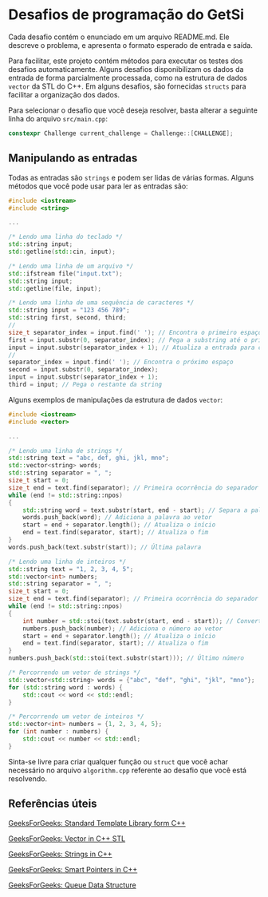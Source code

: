 # Desafios de programação do GetSi

Cada desafio contém o enunciado em um arquivo README.md.
Ele descreve o problema, e apresenta o formato esperado de entrada e saída.

Para facilitar, este projeto contém métodos para executar os testes dos desafios automaticamente.
Alguns desafios disponibilizam os dados da entrada de forma parcialmente processada, como na estrutura de dados `vector` da STL do C++.
Em alguns desafios, são fornecidas `structs` para facilitar a organização dos dados.

Para selecionar o desafio que você deseja resolver, basta alterar a seguinte linha do arquivo `src/main.cpp`:

```c++
constexpr Challenge current_challenge = Challenge::[CHALLENGE];
```

## Manipulando as entradas

Todas as entradas são `strings` e podem ser lidas de várias formas.
Alguns métodos que você pode usar para ler as entradas são:

```c++
#include <iostream>
#include <string>

...

/* Lendo uma linha do teclado */
std::string input;
std::getline(std::cin, input);

/* Lendo uma linha de um arquivo */
std::ifstream file("input.txt");
std::string input;
std::getline(file, input);

/* Lendo uma linha de uma sequência de caracteres */
std::string input = "123 456 789";
std::string first, second, third;
//
size_t separator_index = input.find(' '); // Encontra o primeiro espaço
first = input.substr(0, separator_index); // Pega a substring até o primeiro espaço
input = input.substr(separator_index + 1); // Atualiza a entrada para cortar a parte já lida
//
separator_index = input.find(' '); // Encontra o próximo espaço
second = input.substr(0, separator_index);
input = input.substr(separator_index + 1);
third = input; // Pega o restante da string

```

Alguns exemplos de manipulações da estrutura de dados `vector`:

```c++
#include <iostream>
#include <vector>

...

/* Lendo uma linha de strings */
std::string text = "abc, def, ghi, jkl, mno";
std::vector<string> words;
std::string separator = ", ";
size_t start = 0;
size_t end = text.find(separator); // Primeira ocorrência do separador
while (end != std::string::npos)
{
    std::string word = text.substr(start, end - start); // Separa a palavra
    words.push_back(word); // Adiciona a palavra ao vetor
    start = end + separator.length(); // Atualiza o início
    end = text.find(separator, start); // Atualiza o fim
}
words.push_back(text.substr(start)); // Última palavra

/* Lendo uma linha de inteiros */
std::string text = "1, 2, 3, 4, 5";
std::vector<int> numbers;
std::string separator = ", ";
size_t start = 0;
size_t end = text.find(separator); // Primeira ocorrência do separador
while (end != std::string::npos)
{
    int number = std::stoi(text.substr(start, end - start)); // Converte a substring para inteiro
    numbers.push_back(number); // Adiciona o número ao vetor
    start = end + separator.length(); // Atualiza o início
    end = text.find(separator, start); // Atualiza o fim
}
numbers.push_back(std::stoi(text.substr(start))); // Último número

/* Percorrendo um vetor de strings */
std::vector<std::string> words = {"abc", "def", "ghi", "jkl", "mno"};
for (std::string word : words) {
    std::cout << word << std::endl;
}

/* Percorrendo um vetor de inteiros */
std::vector<int> numbers = {1, 2, 3, 4, 5};
for (int number : numbers) {
    std::cout << number << std::endl;
}
```

Sinta-se livre para criar qualquer função ou `struct` que você achar necessário no arquivo `algorithm.cpp` referente ao desafio que você está resolvendo.

## Referências úteis

[GeeksForGeeks: Standard Template Library form C++](https://www.geeksforgeeks.org/the-c-standard-template-library-stl/)

[GeeksForGeeks: Vector in C++ STL](https://www.geeksforgeeks.org/vector-in-cpp-stl/)

[GeeksForGeeks: Strings in C++](https://www.geeksforgeeks.org/strings-in-cpp/)

[GeeksForGeeks: Smart Pointers in C++](https://www.geeksforgeeks.org/smart-pointers-cpp/)

[GeeksForGeeks: Queue Data Structure](https://www.geeksforgeeks.org/queue-data-structure/)
